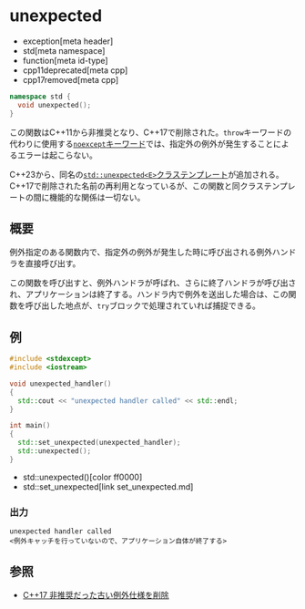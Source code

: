 # unexpected
* exception[meta header]
* std[meta namespace]
* function[meta id-type]
* cpp11deprecated[meta cpp]
* cpp17removed[meta cpp]

```cpp
namespace std {
  void unexpected();
}
```

この関数はC++11から非推奨となり、C++17で削除された。`throw`キーワードの代わりに使用する[`noexcept`キーワード](/lang/cpp11/noexcept.md)では、指定外の例外が発生することによるエラーは起こらない。

C++23から、同名の[`std::unexpected<E>`クラステンプレート](/reference/expected/unexpected.md)が追加される。C++17で削除された名前の再利用となっているが、この関数と同クラステンプレートの間に機能的な関係は一切ない。


## 概要
例外指定のある関数内で、指定外の例外が発生した時に呼び出される例外ハンドラを直接呼び出す。

この関数を呼び出すと、例外ハンドラが呼ばれ、さらに終了ハンドラが呼び出され、アプリケーションは終了する。ハンドラ内で例外を送出した場合は、この関数を呼び出した地点が、`try`ブロックで処理されていれば捕捉できる。


## 例

```cpp example
#include <stdexcept>
#include <iostream>

void unexpected_handler()
{
  std::cout << "unexpected handler called" << std::endl;
}

int main()
{
  std::set_unexpected(unexpected_handler);
  std::unexpected();
}
```
* std::unexpected()[color ff0000]
* std::set_unexpected[link set_unexpected.md]

### 出力
```
unexpected handler called
<例外キャッチを行っていないので、アプリケーション自体が終了する>
```

## 参照
- [C++17 非推奨だった古い例外仕様を削除](/lang/cpp17/remove_deprecated_exception_specifications.md)
